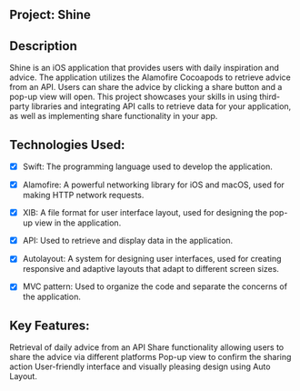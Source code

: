 ## Project: Shine

## Description
Shine is an iOS application that provides users with daily inspiration and advice. The application utilizes the Alamofire Cocoapods to retrieve advice from an API. Users can share the advice by clicking a share button and a pop-up view will open. This project showcases your skills in using third-party libraries and integrating API calls to retrieve data for your application, as well as implementing share functionality in your app.

## Technologies Used:

- [x] Swift: The programming language used to develop the application.
- [x] Alamofire: A powerful networking library for iOS and macOS, used for making HTTP network requests.
- [x] XIB: A file format for user interface layout, used for designing the pop-up view in the application.
- [x] API: Used to retrieve and display data in the application.
- [x] Autolayout: A system for designing user interfaces, used for creating responsive and adaptive layouts that adapt to different screen sizes.
- [x] MVC pattern: Used to organize the code and separate the concerns of the application.


## Key Features:

Retrieval of daily advice from an API
Share functionality allowing users to share the advice via different platforms
Pop-up view to confirm the sharing action
User-friendly interface and visually pleasing design using Auto Layout.
